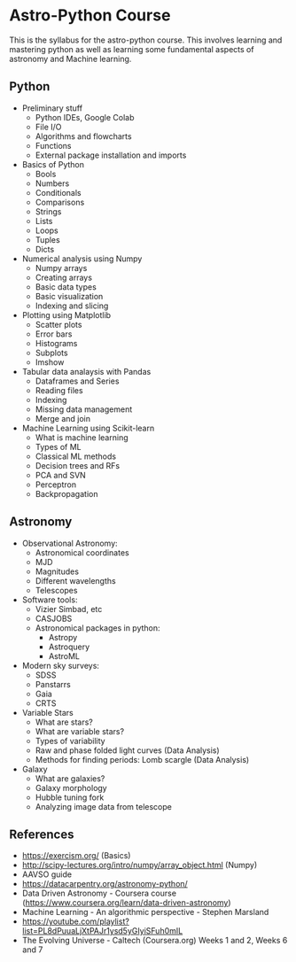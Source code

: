 # Astro-Python Course

This is the syllabus for the astro-python course. This involves learning and mastering python as well as learning some fundamental aspects of astronomy and Machine learning.

## Python

+ Preliminary stuff
  + Python IDEs,  Google Colab
  + File I/O
  + Algorithms and flowcharts
  + Functions
  + External package installation and imports
+ Basics of Python
  + Bools
  + Numbers
  + Conditionals
  + Comparisons
  + Strings
  + Lists
  + Loops
  + Tuples
  + Dicts
+ Numerical analysis using Numpy
    + Numpy arrays
    + Creating arrays
    + Basic data types
    + Basic visualization
    + Indexing and slicing
+ Plotting using Matplotlib
    + Scatter plots
    + Error bars
    + Histograms
    + Subplots
    + Imshow
+ Tabular data analaysis with Pandas
    + Dataframes and Series
    + Reading files
    + Indexing
    + Missing data management
    + Merge and join
+ Machine Learning using Scikit-learn
    + What is machine learning
    + Types of ML
    + Classical ML methods
    + Decision trees and RFs
    + PCA and SVN
    + Perceptron
    + Backpropagation

## Astronomy

+ Observational Astronomy:
    + Astronomical coordinates
    + MJD
    + Magnitudes
    + Different wavelengths
    + Telescopes
+ Software tools:
    + Vizier Simbad, etc
    + CASJOBS
    + Astronomical packages in python:
        + Astropy
        + Astroquery
        + AstroML
+ Modern sky surveys:
    + SDSS
    + Panstarrs
    + Gaia
    + CRTS
+ Variable Stars
    + What are stars?
    + What are variable stars?
    + Types of variability
    + Raw and phase folded light curves (Data Analysis)
    + Methods for finding periods: Lomb scargle (Data Analysis)
+ Galaxy
    + What are galaxies?
    + Galaxy morphology
    + Hubble tuning fork
    + Analyzing image data from telescope

## References

+ https://exercism.org/ (Basics)
+ http://scipy-lectures.org/intro/numpy/array_object.html (Numpy)
+ AAVSO guide
+ https://datacarpentry.org/astronomy-python/
+ Data Driven Astronomy - Coursera course  (https://www.coursera.org/learn/data-driven-astronomy)
+ Machine Learning - An algorithmic perspective - Stephen Marsland
+ https://youtube.com/playlist?list=PL8dPuuaLjXtPAJr1ysd5yGIyiSFuh0mIL
+ The Evolving Universe - Caltech (Coursera.org) Weeks 1 and 2, Weeks 6 and 7
